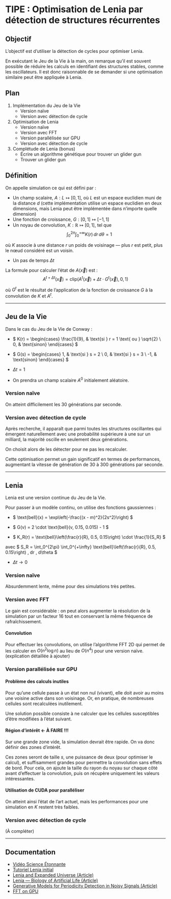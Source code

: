 # TIPE : Optimisation de Lenia par détection de structures récurrentes

## Objectif

L’objectif est d’utiliser la détection de cycles pour optimiser Lenia.

En exécutant le Jeu de la Vie à la main, on remarque qu’il est souvent possible de réduire les calculs en identifiant des structures stables, comme les oscillateurs. Il est donc raisonnable de se demander si une optimisation similaire peut être appliquée à Lenia.

## Plan

1. Implémentation du Jeu de la Vie  
    - Version naïve  
    - Version avec détection de cycle  
2. Optimisation de Lenia  
    - Version naïve  
    - Version avec FFT  
    - Version parallélisée sur GPU  
    - Version avec détection de cycle  
3. Complétude de Lenia (bonus)  
    - Écrire un algorithme génétique pour trouver un glider gun  
    - Trouver un glider gun  

## Définition

On appelle simulation ce qui est défini par :

- Un champ scalaire, $A : L \mapsto [0, 1]$, où $L$ est un espace euclidien muni de la distance $d$ (cette implémentation utilise un espace euclidien en deux dimensions, mais Lenia peut être implémentée dans n’importe quelle dimension)
- Une fonction de croissance, $G : [0, 1] \mapsto [-1, 1]$
- Un noyau de convolution, $K : \mathbb{R} \mapsto [0, 1]$, tel que  
$$
\int_{0}^{2\pi}\int_{0}^{+\infty} K(r) \,dr \, d\theta = 1
$$

où $K$ associe à une distance $r$ un poids de voisinage — plus $r$ est petit, plus le nœud considéré est un voisin.

- Un pas de temps $\Delta t$

La formule pour calculer l’état de $A(\vec{x})$ est :
$$
A^{t+\Delta t}(\vec{x}) = \text{clip}(A^t(\vec{x}) + \Delta t \cdot G^t(\vec{x}), 0, 1)
$$

où $G^t$ est le résultat de l’application de la fonction de croissance $G$ à la convolution de $K$ et $A^t$.

---

## Jeu de la Vie

Dans le cas du Jeu de la Vie de Conway :

- $
K(r) =
\begin{cases} 
\frac{1}{9}, & \text{si } r = 1 \text{ ou } \sqrt{2} \\ 
0, & \text{sinon}
\end{cases}
$

- $
G(s) =
\begin{cases} 
1, & \text{si } s = 2 \\ 
0, & \text{si } s = 3 \\ 
-1, & \text{sinon}
\end{cases}
$

- $\Delta t = 1$

- On prendra un champ scalaire $A^0$ initialement aléatoire.

### Version naïve

On atteint difficilement les 30 générations par seconde.

### Version avec détection de cycle

Après recherche, il apparaît que parmi toutes les structures oscillantes qui émergent naturellement avec une probabilité supérieure à une sur un milliard, la majorité oscille en seulement deux générations.

On choisit alors de les détecter pour ne pas les recalculer.

Cette optimisation permet un gain significatif en termes de performances, augmentant la vitesse de génération de 30 à 300 générations par seconde.

---

## Lenia

Lenia est une version continue du Jeu de la Vie.

Pour passer à un modèle continu, on utilise des fonctions gaussiennes :

- $
\text{bell}(x) = \exp\left(-\frac{(x - m)^2}{2s^2}\right)
$

- $
G(v) = 2 \cdot \text{bell}(v, 0.15, 0.015) - 1
$

- $
K_R(r) = \text{bell}\left(\frac{r}{R}, 0.5, 0.15\right) \cdot \frac{1}{S_R}
$

avec
$
S_R = \int_0^{2\pi} \int_0^{+\infty} \text{bell}\left(\frac{r}{R}, 0.5, 0.15\right) \, dr \, d\theta
$

- $\Delta t \rightarrow 0$

### Version naïve

Absurdemment lente, même pour des simulations très petites.

### Version avec FFT

Le gain est considérable : on peut alors augmenter la résolution de la simulation par un facteur 16 tout en conservant la même fréquence de rafraîchissement.

#### Convolution

Pour effectuer les convolutions, on utilise l’algorithme FFT 2D qui permet de les calculer en $O(n^2 \log n)$ au lieu de $O(n^4)$ pour une version naïve.  
(explication détaillée à ajouter)

### Version parallélisée sur GPU

#### Problème des calculs inutiles

Pour qu’une cellule passe à un état non nul (vivant), elle doit avoir au moins une voisine active dans son voisinage. Or, en pratique, de nombreuses cellules sont recalculées inutilement.

Une solution possible consiste à ne calculer que les cellules susceptibles d’être modifiées à l’état suivant.

#### Région d’intérêt ← À FAIRE !!!

Sur une grande zone vide, la simulation devrait être rapide. On va donc définir des zones d’intérêt.

Ces zones seront de taille $s$, une puissance de deux (pour optimiser le calcul), et suffisamment grandes pour permettre la convolution sans effets de bord. Pour cela, on ajoute la taille du rayon du noyau sur chaque côté avant d’effectuer la convolution, puis on récupère uniquement les valeurs intéressantes.

#### Utilisation de CUDA pour paralléliser

On atteint ainsi l’état de l’art actuel, mais les performances pour une simulation en $K$ restent très faibles.

### Version avec détection de cycle

(À compléter)

---

## Documentation

- [Vidéo Science Étonnante](https://www.youtube.com/watch?v=PlzV4aJ7iMI)  
- [Tutoriel Lenia initial](https://colab.research.google.com/github/OpenLenia/Lenia-Tutorial/blob/main/Tutorial_From_Conway_to_Lenia.ipynb#scrollTo=ycvjBlAOt6tK)  
- [Lenia and Expanded Universe (Article)](https://arxiv.org/pdf/2005.03742)  
- [Lenia — Biology of Artificial Life (Article)](https://arxiv.org/pdf/1812.05433)
- [Generative Models for Periodicity Detection in
Noisy Signals (Article)](https://arxiv.org/pdf/2201.07896)
- [FFT on GPU](https://www.kennethmoreland.com/fftgpu/fftgpu.pdf)